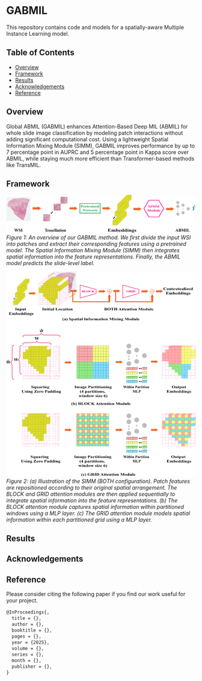 # GABMIL

This repository contains code and models for a spatially-aware Multiple Instance Learning model.

## Table of Contents

- [Overview](#overview)
- [Framework](#framework)
- [Results](#results)
- [Acknowledgements](#acknowledgements)
- [Reference](#reference)

## Overview

Global ABMIL (GABMIL) enhances Attention-Based Deep MIL (ABMIL) for whole slide image classification by modeling patch interactions without adding significant computational cost. Using a lightweight Spatial Information Mixing Module (SIMM), GABMIL improves performance by up to 7 percentage point in AUPRC and 5 percentage point in Kappa score over ABMIL, while staying much more efficient than Transformer-based methods like TransMIL.

## Framework

<p align="left">
  <img src="framework.png" alt="Framework">
  <br>
  <em>Figure 1: An overview of our GABMIL method. We first divide the input WSI into patches and extract their corresponding features using a pretrained model. The Spatial Information Mixing Module (SIMM) then integrates spatial information into the feature representations. Finally, the ABMIL model predicts the slide-level label.</em>
</p>

<p align="left">
  <img src="simm.png" alt="SIMM">
  <br>
  <em>Figure 2: (a) Illustration of the SIMM (BOTH configuration). Patch features are repositioned according to their original spatial arrangement. The BLOCK and GRID attention modules are then applied sequentially to integrate spatial information into the feature representations. (b) The BLOCK attention module captures spatial information within partitioned windows using a MLP layer. (c) The GRID attention module models spatial information within each partitioned grid using a MLP layer.</em>
</p>

## Results



## Acknowledgements


## Reference

Please consider citing the following paper if you find our work useful for your project.


```
@InProceedings{,
  title = {},
  author = {},
  booktitle = {},
  pages = {},
  year = {2025},
  volume = {},
  series = {},
  month = {},
  publisher = {},
}
```
